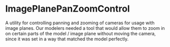 ImagePlanePanZoomControl
========================

A utility for controlling panning and zooming of cameras for usage with image planes.  Our modelers needed a tool that would allow them to zoom in on certain parts of the model / image plane without moving the camera, since it was set in a way that matched the model perfectly.

